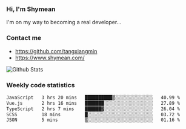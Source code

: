 ### Hi, I'm Shymean

I'm on my way to becoming a real developer...

### Contact me

- <https://github.com/tangxiangmin>
- <https://www.shymean.com/>

![Github Stats](https://github-readme-stats.vercel.app/api?username=tangxiangmin&show_icons=true&theme=dark)


###  Weekly code statistics

<!--START_SECTION:waka-->

```txt
JavaScript   3 hrs 20 mins   ██████████▒░░░░░░░░░░░░░░   40.99 %
Vue.js       2 hrs 16 mins   ███████░░░░░░░░░░░░░░░░░░   27.89 %
TypeScript   2 hrs 7 mins    ██████▓░░░░░░░░░░░░░░░░░░   26.04 %
SCSS         18 mins         █░░░░░░░░░░░░░░░░░░░░░░░░   03.72 %
JSON         5 mins          ▒░░░░░░░░░░░░░░░░░░░░░░░░   01.16 %
```

<!--END_SECTION:waka-->